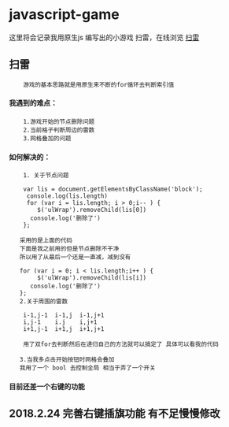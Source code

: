 # javascript-game
这里将会记录我用原生js 编写出的小游戏
        扫雷，在线浏览 [扫雷]( https://hongxinzz.github.io/javascript-game/)

## 扫雷
        
        游戏的基本思路就是用原生来不断的for循环去判断索引值
        
#### 我遇到的难点：

        1.游戏开始的节点删除问题
        2.当前格子判断周边的雷数
        3.网格叠加的问题
        
#### 如何解决的：

        1. 关于节点问题 
        
        var lis = document.getElementsByClassName('block');
         console.log(lis.length)
         for (var i = lis.length; i > 0;i-- ) {
            $('ulWrap').removeChild(lis[0])
          console.log('删除了')
        };

       采用的是上面的代码 
       下面是我之前用的但是节点删除不干净
       所以用了从最后一个还是一直减，减到没有
       
       for (var i = 0; i < lis.length;i++ ) {
            $('ulWrap').removeChild(lis[i])
          console.log('删除了')
       };
       2.关于周围的雷数
       
        i-1,j-1  i-1,j  i-1,j+1  
        i,j-1    i.j    i,j+1
        i+1,j-1  i+1,j  i+1,j+1
        
        用了双for去判断然后在递归自己的方法就可以搞定了 具体可以看我的代码
        
       3.当我多点击开始按钮时网格会叠加
       我用了一个 bool 去控制全局 相当于弄了一个开关
      
 #### 目前还差一个右键的功能
 ## 2018.2.24 完善右键插旗功能 有不足慢慢修改
